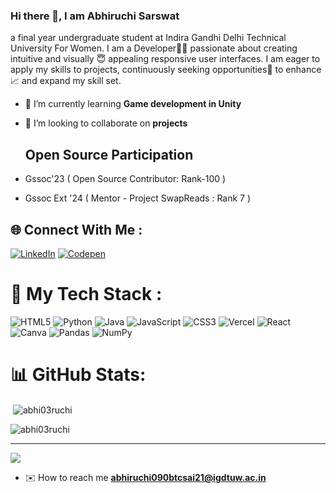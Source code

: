 ### Hi there 👋, I am  Abhiruchi Sarswat
 a final year undergraduate student at Indira Gandhi Delhi Technical University For Women. I am a Developer👩‍💻 passionate about creating intuitive and visually 😇 appealing responsive user interfaces. I am eager to apply my skills to  projects, continuously seeking opportunities🚀 to enhance📈 and expand my skill set.
  
- 🌱 I’m currently learning **Game development in Unity**

- 👯 I’m looking to collaborate on **projects**


  ## Open Source Participation
- Gssoc'23 ( Open Source Contributor: Rank-100 )
- Gssoc Ext '24 ( Mentor - Project SwapReads : Rank 7 ) 

## 🌐 Connect With Me :
[![LinkedIn](https://img.shields.io/badge/LinkedIn-%230077B5.svg?logo=linkedin&logoColor=white)](https://linkedin.com/in/abhiruchi-sarswat-00b913227) [![Codepen](https://img.shields.io/badge/Codepen-000000?style=for-the-badge&logo=codepen&logoColor=white)](https://codepen.io/abhi_ruchi) 

# 🧰  My  Tech Stack :
![HTML5](https://img.shields.io/badge/html5-%23E34F26.svg?style=for-the-badge&logo=html5&logoColor=white) ![Python](https://img.shields.io/badge/python-3670A0?style=for-the-badge&logo=python&logoColor=ffdd54) ![Java](https://img.shields.io/badge/java-%23ED8B00.svg?style=for-the-badge&logo=java&logoColor=white) ![JavaScript](https://img.shields.io/badge/javascript-%23323330.svg?style=for-the-badge&logo=javascript&logoColor=%23F7DF1E) ![CSS3](https://img.shields.io/badge/css3-%231572B6.svg?style=for-the-badge&logo=css3&logoColor=white) ![Vercel](https://img.shields.io/badge/vercel-%23000000.svg?style=for-the-badge&logo=vercel&logoColor=white) ![React](https://img.shields.io/badge/react-%2320232a.svg?style=for-the-badge&logo=react&logoColor=%2361DAFB) ![Canva](https://img.shields.io/badge/Canva-%2300C4CC.svg?style=for-the-badge&logo=Canva&logoColor=white) ![Pandas](https://img.shields.io/badge/pandas-%23150458.svg?style=for-the-badge&logo=pandas&logoColor=white) ![NumPy](https://img.shields.io/badge/numpy-%23013243.svg?style=for-the-badge&logo=numpy&logoColor=white)


# 📊 GitHub Stats:

<p>&nbsp;<img align="center" src="https://github-readme-stats.vercel.app/api?username=abhi03ruchi&show_icons=true&locale=en" alt="abhi03ruchi" /></p>

<p><img align="center" src="https://github-readme-streak-stats.herokuapp.com/?user=abhi03ruchi&" alt="abhi03ruchi" /></p>

---
[![](https://visitcount.itsvg.in/api?id=abhi03ruchi&icon=5&color=3)](https://visitcount.itsvg.in)


- ✉️ How to reach me **abhiruchi090btcsai21@igdtuw.ac.in**


